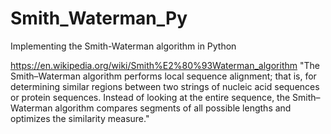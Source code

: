 # Smith_Waterman_Py
Implementing the Smith-Waterman algorithm in Python 

https://en.wikipedia.org/wiki/Smith%E2%80%93Waterman_algorithm
"The Smith–Waterman algorithm performs local sequence alignment; that is, for determining similar regions between two strings of nucleic acid sequences or protein sequences. Instead of looking at the entire sequence, the Smith–Waterman algorithm compares segments of all possible lengths and optimizes the similarity measure."


